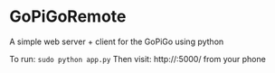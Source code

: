 # GoPiGoRemote
A simple web server + client for the GoPiGo using python

To run: `sudo python app.py`
Then visit: http://<ipaddress of pi>:5000/ from your phone
